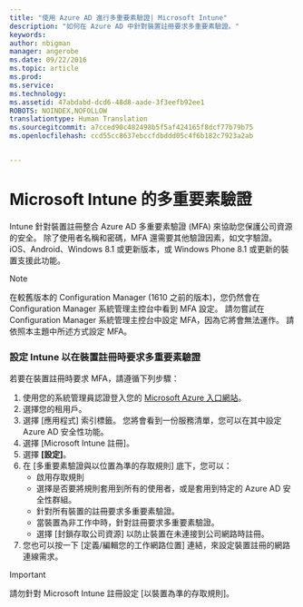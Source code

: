 ```yaml
---
title: "使用 Azure AD 進行多重要素驗證| Microsoft Intune"
description: "如何在 Azure AD 中針對裝置註冊要求多重要素驗證。"
keywords: 
author: nbigman
manager: angerobe
ms.date: 09/22/2016
ms.topic: article
ms.prod: 
ms.service: 
ms.technology: 
ms.assetid: 47abdabd-dcd6-48d8-aade-3f3eefb92ee1
ROBOTS: NOINDEX,NOFOLLOW
translationtype: Human Translation
ms.sourcegitcommit: a7cced90c482498b5f5af424165f8dcf77b79b75
ms.openlocfilehash: ccd55cc8637ebccfdbddd05c4f6b182c7923a2ab


---
```


# Microsoft Intune 的多重要素驗證

Intune 針對裝置註冊整合 Azure AD 多重要素驗證 (MFA) 來協助您保護公司資源的安全。 除了使用者名稱和密碼，MFA 還需要其他驗證因素，如文字驗證。 iOS、Android、Windows 8.1 或更新版本，或 Windows Phone 8.1 或更新的裝置支援此功能。

> [!NOTE]
>
> 在較舊版本的 Configuration Manager (1610 之前的版本)，您仍然會在 Configuration Manager 系統管理主控台中看到 MFA 設定。 請勿嘗試在 Configuration Manager 系統管理主控台中設定 MFA，因為它將會無法運作。 請依照本主題中所述方式設定 MFA。

### 設定 Intune 以在裝置註冊時要求多重要素驗證
若要在裝置註冊時要求 MFA，請遵循下列步驟：

1. 使用您的系統管理員認證登入您的 [Microsoft Azure 入口網站](https://manage.windowsazure.com)。
2. 選擇您的租用戶。
2. 選擇 [應用程式] 索引標籤。 您將會看到一份服務清單，您可以在其中設定 Azure AD 安全性功能。
3. 選擇 [Microsoft Intune 註冊]。
4. 選擇 **[設定]**。 
5. 在 [多重要素驗證與以位置為準的存取規則] 底下，您可以：
    -  啟用存取規則
    -  選擇是否要將規則套用到所有的使用者，或是套用到特定的 Azure AD 安全性群組。
    -  針對所有裝置的註冊要求多重要素驗證。
    -  當裝置為非工作中時，針對註冊要求多重要素驗證。
    -  選擇 [封鎖存取公司資源] 以防止裝置在未連接到公司網路時註冊。 
4. 您也可以按一下 [定義/編輯您的工作網路位置] 連結，來設定裝置註冊的網路連線需求。

> [!IMPORTANT]
> 
> 請勿針對 Microsoft Intune 註冊設定 [以裝置為準的存取規則]。



<!--HONumber=Sep16_HO4-->



